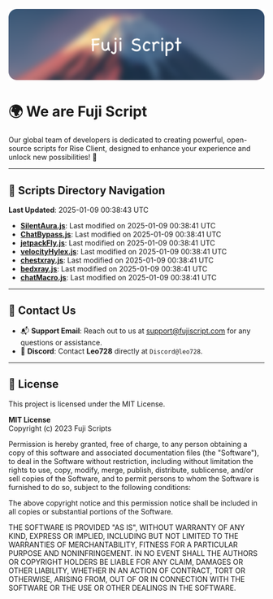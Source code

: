 ![Banner](.github/b.webp)

# 🌍 **We are Fuji Script**

Our global team of developers is dedicated to creating powerful, open-source scripts for Rise Client, designed to enhance your experience and unlock new possibilities! 🌟

---
<!-- SCRIPTS_NAVIGATION_START -->
## 📂 **Scripts Directory Navigation**

**Last Updated**: 2025-01-09 00:38:43 UTC

- **[SilentAura.js](scripts/SilentAura.js)**: Last modified on 2025-01-09 00:38:41 UTC
- **[ChatBypass.js](scripts/ChatBypass.js)**: Last modified on 2025-01-09 00:38:41 UTC
- **[jetpackFly.js](scripts/jetpackFly.js)**: Last modified on 2025-01-09 00:38:41 UTC
- **[velocityHylex.js](scripts/velocityHylex.js)**: Last modified on 2025-01-09 00:38:41 UTC
- **[chestxray.js](scripts/chestxray.js)**: Last modified on 2025-01-09 00:38:41 UTC
- **[bedxray.js](scripts/bedxray.js)**: Last modified on 2025-01-09 00:38:41 UTC
- **[chatMacro.js](scripts/chatMacro.js)**: Last modified on 2025-01-09 00:38:41 UTC

<!-- SCRIPTS_NAVIGATION_END -->

---

## 💬 **Contact Us**  
- 📬 **Support Email**: Reach out to us at [support@fujiscript.com](mailto:support@fujiscript.com) for any questions or assistance.  
- 💬 **Discord**: Contact **Leo728** directly at `Discord@leo728`.

---

## 📜 **License**

This project is licensed under the MIT License.  

**MIT License**  
Copyright (c) 2023 Fuji Scripts  

Permission is hereby granted, free of charge, to any person obtaining a copy of this software and associated documentation files (the "Software"), to deal in the Software without restriction, including without limitation the rights to use, copy, modify, merge, publish, distribute, sublicense, and/or sell copies of the Software, and to permit persons to whom the Software is furnished to do so, subject to the following conditions:  

The above copyright notice and this permission notice shall be included in all copies or substantial portions of the Software.  

THE SOFTWARE IS PROVIDED "AS IS", WITHOUT WARRANTY OF ANY KIND, EXPRESS OR IMPLIED, INCLUDING BUT NOT LIMITED TO THE WARRANTIES OF MERCHANTABILITY, FITNESS FOR A PARTICULAR PURPOSE AND NONINFRINGEMENT. IN NO EVENT SHALL THE AUTHORS OR COPYRIGHT HOLDERS BE LIABLE FOR ANY CLAIM, DAMAGES OR OTHER LIABILITY, WHETHER IN AN ACTION OF CONTRACT, TORT OR OTHERWISE, ARISING FROM, OUT OF OR IN CONNECTION WITH THE SOFTWARE OR THE USE OR OTHER DEALINGS IN THE SOFTWARE.  
